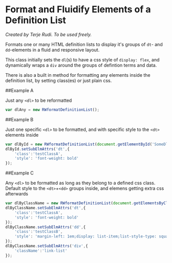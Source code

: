 # Format and Fluidify Elements of a Definition List

_Created by Terje Rudi. To be used freely._

Formats one or many HTML definition lists to display it's groups of `dt`- and `dd`-elements in a fluid and responsive layout.

This class initially sets the `dl`(s) to have a css style of `display: flex`, and dynamically wraps a `div` around the groups of defintion terms and data.

There is also a built in method for formatting any elements inside the definition list, by setting class(es) or just plain css.

##Example A

Just any `<dl>` to be reformatted

```javascript
var dlAny = new RWformatDefinitionList();
```

##Example B

Just one specific `<dl>` to be formatted, and with specific style to the `<dt>` elements inside

```javascript
var dlById = new RWformatDefinitionList(document.getElementById('SomeDlsId'),'width: 11em;margin: 0 0.2em 1em 0;color: #ff6633;');
dlById.setSubElmAttrs('dt',{
	'class':'testClassA',
	'style': 'font-weight: bold'
});
```

##Example C

Any `<dl>` to be formatted as long as they belong to a defined css class. Default style to the `<dt>`+`<dd>` groups inside, and elemens getting extra css afterwards

```javascript
var dlByClassName = new RWformatDefinitionList(document.getElementsByClassName('SomeDlsClassName'));
dlByClassName.setSubElmAttrs('dt',{
	'class':'testClassA',
	'style': 'font-weight: bold'
});
dlByClassName.setSubElmAttrs('dd',{
	'class':'testClassB',
	'style': 'margin-left: 1em;display: list-item;list-style-type: square;font-style: italic'
});
dlByClassName.setSubElmAttrs('div',{
	'className':'link-list'
});
```
